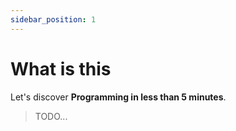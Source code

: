 ```yaml
---
sidebar_position: 1
---
```


# What is this

Let's discover **Programming in less than 5 minutes**.

> TODO...
